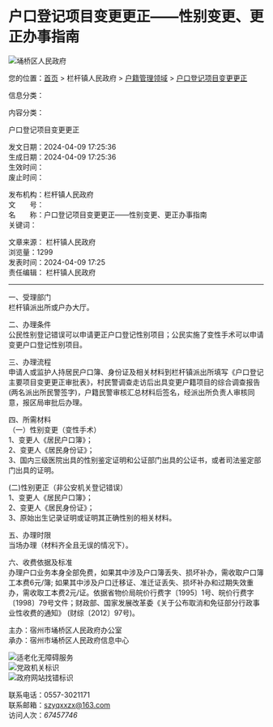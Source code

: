 # 户口登记项目变更更正——性别变更、更正办事指南

![埇桥区人民政府](/group1/M00/07/E5/Cpc8Vl_1DSCAdpH4AABGg0Vr0hY699.png)

您的位置：[首页](/index.html) > 栏杆镇人民政府 > [户籍管理领域](/grassroots/column/6623519?catId=1019031) > [户口登记项目变更更正](/grassroots/column/6623519?catId=1019081)

信息分类：

内容分类：

户口登记项目变更更正

发文日期：2024-04-09 17:25:36  
生成日期：2024-04-09 17:25:36  
生效时间：  
废止时间：  

发布机构：栏杆镇人民政府  
文  号：  
名  称：户口登记项目变更更正——性别变更、更正办事指南  
关键词：

文章来源： 栏杆镇人民政府   
浏览量：1299  
发表时间：2024-04-09 17:25  
责任编辑： 栏杆镇人民政府  

---

一、受理部门  
栏杆镇派出所或户办大厅。

二、办理条件  
公民性别登记错误可以申请更正户口登记性别项目；公民实施了变性手术可以申请变更户口登记性别项目。

三、办理流程  
申请人或监护人持居民户口簿、身份证及相关材料到栏杆镇派出所填写《户口登记主要项目变更更正审批表》，村民警调查走访后出具变更户籍项目的综合调查报告(两名派出所民警签字)，户籍民警审核汇总材料后签名，经派出所负责人审核同意，报区局审批后办理。

四、所需材料  
（一）性别变更（变性手术）  
1、变更人《居民户口簿》；  
2、变更人《居民身份证》；  
3、国内三级医院出具的性别鉴定证明和公证部门出具的公证书，或者司法鉴定部门出具的证明。

(二)性别更正（非公安机关登记错误）  
1、变更人《居民户口簿》；  
2、变更人《居民身份证》；  
3、原始出生记录证明或证明其正确性别的相关材料。

五、办理时限  
当场办理（材料齐全且无误的情况下）。

六、收费依据及标准  
办理户口业务本身全部免费，如果其中涉及户口簿丢失、损坏补办，需收取户口簿工本费6元/簿; 如果其中涉及户口迁移证、准迁证丢失、损坏补办和过期失效重办，需收取工本费2元/证。依据省物价局皖价行费字〔1995〕1号、皖价行费字〔1998〕79号文件；财政部、国家发展改革委《关于公布取消和免征部分行政事业性收费的通知》 (财综〔2012〕97号)。

主办：宿州市埇桥区人民政府办公室  
承办：宿州市埇桥区人民政府信息中心  

![适老化无障碍服务](/_res/images/img-oldage.gif)  
![党政机关标识](/assets/images/gov_red.png)  
![政府网站找错标识](/assets/images/jiucuo.png?v=3413020023)  

联系电话：0557-3021171  
联系邮箱：szyqxxzx@163.com  
访问人次：_67457746_  